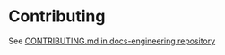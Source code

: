# Contributing

See
[CONTRIBUTING.md in docs-engineering repository](https://github.com/mattrglobal/docs-engineering/blob/master/process/CONTRIBUTING.md)
